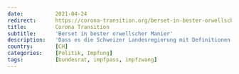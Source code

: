 ```yaml
---
date:          2021-04-24
redirect:      https://corona-transition.org/berset-in-bester-orwellscher-manier
title:         Corona Transition
subtitle:      'Berset in bester orwellscher Manier'
description:   'Dass es die Schweizer Landesregierung mit Definitionen nicht so genau nimmt, ist bekannt. Gerade in der Coronapolitik. Es sei beispielsweise auf (...)'
country:       [CH]
categories:    [Politik, Impfung]
tags:          [bundesrat, impfpass, impfzwang]
---
```


